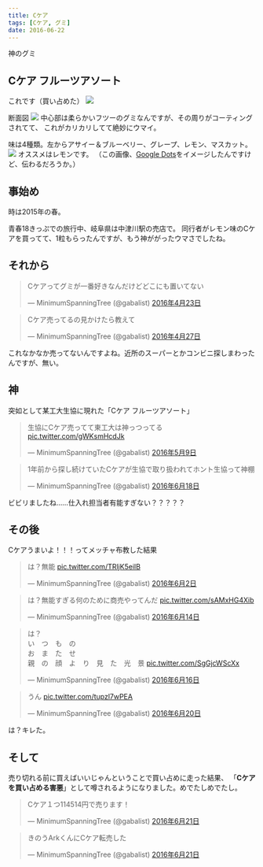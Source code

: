```yaml
---
title: Cケア
tags: [Cケア, グミ]
date: 2016-06-22
---
```


神のグミ

## Cケア フルーツアソート

これです（買い占めた）
![](1.jpg)

断面図
![](2.jpg)
中心部は柔らかいフツーのグミなんですが、その周りがコーティングされてて、
これがカリカリしてて絶妙にウマイ。

味は4種類。左からアサイー＆ブルーベリー、グレープ、レモン、マスカット。
![](3.jpg)
オススメはレモンです。
（この画像、[Google Dots](https://www.google.co.jp/search?q=Google+Dots&tbm=isch)をイメージしたんですけど、伝わるだろうか。）

## 事始め

時は2015年の春。

青春18きっぷでの旅行中、岐阜県は中津川駅の売店で。
同行者がレモン味のCケアを買ってて、1粒もらったんですが、もう神ががったウマさでしたね。

## それから

<blockquote class="twitter-tweet" data-lang="ja"><p lang="ja" dir="ltr">Cケアってグミが一番好きなんだけどどこにも置いてない</p>&mdash; MinimumSpanningTree (@gabalist) <a href="https://twitter.com/gabalist/status/723738046017851393">2016年4月23日</a></blockquote>
<script async src="//platform.twitter.com/widgets.js" charset="utf-8"></script>

<blockquote class="twitter-tweet" data-lang="ja"><p lang="ja" dir="ltr">Cケア売ってるの見かけたら教えて</p>&mdash; MinimumSpanningTree (@gabalist) <a href="https://twitter.com/gabalist/status/725300208720990208">2016年4月27日</a></blockquote>
<script async src="//platform.twitter.com/widgets.js" charset="utf-8"></script>

これなかなか売ってないんですよね。近所のスーパーとかコンビニ探しまわったんですが、無い。

## 神

突如として某工大生協に現れた「Cケア フルーツアソート」

<blockquote class="twitter-tweet" data-lang="ja"><p lang="ja" dir="ltr">生協にCケア売ってて東工大は神っつってる <a href="https://t.co/gWKsmHcdJk">pic.twitter.com/gWKsmHcdJk</a></p>&mdash; MinimumSpanningTree (@gabalist) <a href="https://twitter.com/gabalist/status/729564647381073920">2016年5月9日</a></blockquote>
<script async src="//platform.twitter.com/widgets.js" charset="utf-8"></script>

<blockquote class="twitter-tweet" data-lang="ja"><p lang="ja" dir="ltr">1年前から探し続けていたCケアが生協で取り扱われてホント生協って神棚</p>&mdash; MinimumSpanningTree (@gabalist) <a href="https://twitter.com/gabalist/status/744183520382197761">2016年6月18日</a></blockquote>
<script async src="//platform.twitter.com/widgets.js" charset="utf-8"></script>

ビビリましたね……仕入れ担当者有能すぎない？？？？？

## その後

Cケアうまいよ！！！ってメッチャ布教した結果

<blockquote class="twitter-tweet" data-lang="ja"><p lang="ja" dir="ltr">は？無能 <a href="https://t.co/TRljK5eilB">pic.twitter.com/TRljK5eilB</a></p>&mdash; MinimumSpanningTree (@gabalist) <a href="https://twitter.com/gabalist/status/738249545398681600">2016年6月2日</a></blockquote>
<script async src="//platform.twitter.com/widgets.js" charset="utf-8"></script>

<blockquote class="twitter-tweet" data-lang="ja"><p lang="ja" dir="ltr">は？無能すぎる何のために商売やってんだ <a href="https://t.co/sAMxHG4Xib">pic.twitter.com/sAMxHG4Xib</a></p>&mdash; MinimumSpanningTree (@gabalist) <a href="https://twitter.com/gabalist/status/742622738418786304">2016年6月14日</a></blockquote>
<script async src="//platform.twitter.com/widgets.js" charset="utf-8"></script>

<blockquote class="twitter-tweet" data-lang="ja"><p lang="ja" dir="ltr">は？<br>い　つ　も　の<br>お　ま　た　せ<br>親　の　顔　よ　り　見　た　光　景 <a href="https://t.co/SgGjcWScXx">pic.twitter.com/SgGjcWScXx</a></p>&mdash; MinimumSpanningTree (@gabalist) <a href="https://twitter.com/gabalist/status/743305211029004289">2016年6月16日</a></blockquote>
<script async src="//platform.twitter.com/widgets.js" charset="utf-8"></script>

<blockquote class="twitter-tweet" data-lang="ja"><p lang="ja" dir="ltr">うん <a href="https://t.co/tupzl7wPEA">pic.twitter.com/tupzl7wPEA</a></p>&mdash; MinimumSpanningTree (@gabalist) <a href="https://twitter.com/gabalist/status/744735770594840576">2016年6月20日</a></blockquote>
<script async src="//platform.twitter.com/widgets.js" charset="utf-8"></script>

は？キレた。

## そして

売り切れる前に買えばいいじゃんということで買い占めに走った結果、
「**Cケアを買い占める害悪**」として噂されるようになりました。めでたしめでたし。

<blockquote class="twitter-tweet" data-lang="ja"><p lang="ja" dir="ltr">Cケア１つ114514円で売ります！</p>&mdash; MinimumSpanningTree (@gabalist) <a href="https://twitter.com/gabalist/status/745104531084574721">2016年6月21日</a></blockquote>
<script async src="//platform.twitter.com/widgets.js" charset="utf-8"></script>

<blockquote class="twitter-tweet" data-lang="ja"><p lang="ja" dir="ltr">きのうArkくんにCケア転売した</p>&mdash; MinimumSpanningTree (@gabalist) <a href="https://twitter.com/gabalist/status/745066944882040832">2016年6月21日</a></blockquote>
<script async src="//platform.twitter.com/widgets.js" charset="utf-8"></script>
